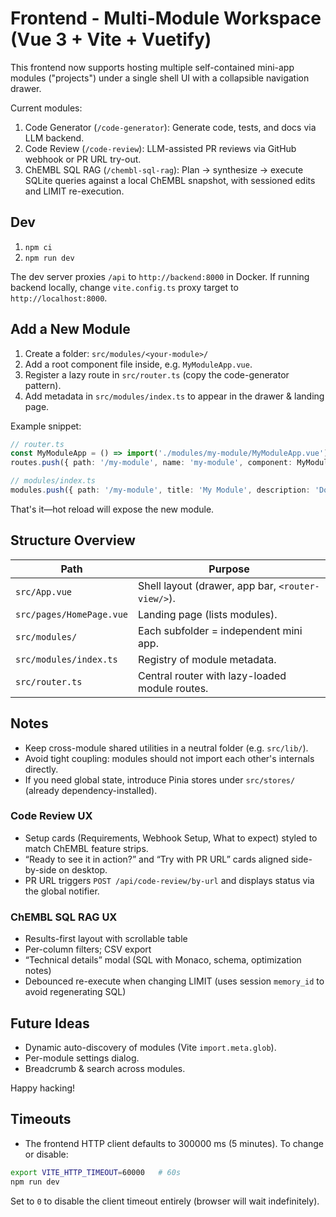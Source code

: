 # Frontend - Multi-Module Workspace (Vue 3 + Vite + Vuetify)

This frontend now supports hosting multiple self-contained mini-app modules ("projects") under a single shell UI with a collapsible navigation drawer.

Current modules:
1. Code Generator (`/code-generator`): Generate code, tests, and docs via LLM backend.
2. Code Review (`/code-review`): LLM-assisted PR reviews via GitHub webhook or PR URL try-out.
3. ChEMBL SQL RAG (`/chembl-sql-rag`): Plan → synthesize → execute SQLite queries against a local ChEMBL snapshot, with sessioned edits and LIMIT re-execution.

## Dev
1. `npm ci`
2. `npm run dev`

The dev server proxies `/api` to `http://backend:8000` in Docker. If running backend locally, change `vite.config.ts` proxy target to `http://localhost:8000`.

## Add a New Module
1. Create a folder: `src/modules/<your-module>/`
2. Add a root component file inside, e.g. `MyModuleApp.vue`.
3. Register a lazy route in `src/router.ts` (copy the code-generator pattern).
4. Add metadata in `src/modules/index.ts` to appear in the drawer & landing page.

Example snippet:
```ts
// router.ts
const MyModuleApp = () => import('./modules/my-module/MyModuleApp.vue')
routes.push({ path: '/my-module', name: 'my-module', component: MyModuleApp })

// modules/index.ts
modules.push({ path: '/my-module', title: 'My Module', description: 'Does something cool.' })
```

That's it—hot reload will expose the new module.

## Structure Overview
| Path | Purpose |
|------|---------|
| `src/App.vue` | Shell layout (drawer, app bar, `<router-view/>`). |
| `src/pages/HomePage.vue` | Landing page (lists modules). |
| `src/modules/` | Each subfolder = independent mini app. |
| `src/modules/index.ts` | Registry of module metadata. |
| `src/router.ts` | Central router with lazy-loaded module routes. |

## Notes
* Keep cross-module shared utilities in a neutral folder (e.g. `src/lib/`).
* Avoid tight coupling: modules should not import each other's internals directly.
* If you need global state, introduce Pinia stores under `src/stores/` (already dependency-installed).

### Code Review UX
- Setup cards (Requirements, Webhook Setup, What to expect) styled to match ChEMBL feature strips.
- “Ready to see it in action?” and “Try with PR URL” cards aligned side-by-side on desktop.
- PR URL triggers `POST /api/code-review/by-url` and displays status via the global notifier.

### ChEMBL SQL RAG UX
- Results-first layout with scrollable table
- Per-column filters; CSV export
- “Technical details” modal (SQL with Monaco, schema, optimization notes)
- Debounced re-execute when changing LIMIT (uses session `memory_id` to avoid regenerating SQL)

## Future Ideas
* Dynamic auto-discovery of modules (Vite `import.meta.glob`).
* Per-module settings dialog.
* Breadcrumb & search across modules.

Happy hacking!
## Timeouts
- The frontend HTTP client defaults to 300000 ms (5 minutes). To change or disable:

```bash
export VITE_HTTP_TIMEOUT=60000   # 60s
npm run dev
```

Set to `0` to disable the client timeout entirely (browser will wait indefinitely).
